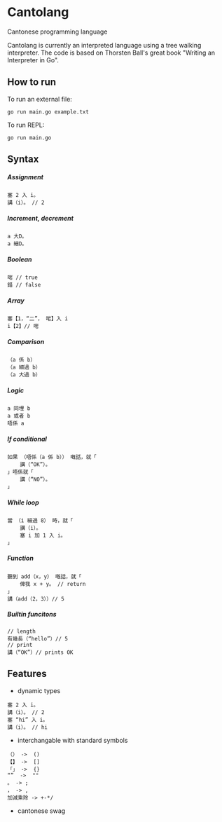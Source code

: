 # Cantolang

Cantonese programming language

Cantolang is currently an interpreted language using a tree walking interpreter. The code is based on Thorsten Ball's great book "Writing an Interpreter in Go".

## How to run

To run an external file:

```
go run main.go example.txt
```

To run REPL:

```
go run main.go
```

## Syntax

##### Assignment

```
塞 2 入 i。
講（i）。 // 2
```

##### Increment, decrement

```
a 大D。
a 細D。
```

##### Boolean

```
啱 // true
錯 // false
```

##### Array

```
塞【1，“二”， 啱】入 i
i【2】// 啱
```

##### Comparison

```
（a 係 b）
（a 細過 b）
（a 大過 b）
```

##### Logic

```
a 同埋 b
a 或者 b
唔係 a
```

##### If conditional

```
如果 （唔係（a 係 b）） 嘅話，就「
    講（“OK”）。
」唔係就「
    講（“NO”）。
」
```

##### While loop

```
當 （i 細過 8） 時，就「
    講（i）。
    塞 i 加 1 入 i。
」
```

##### Function

```
聽到 add（x，y） 嘅話，就「
    俾我 x + y。 // return
」
講（add（2，3））// 5
```

##### Builtin funcitons

```
// length
有幾長（“hello”）// 5
// print
講（“OK”）// prints OK
```

## Features

- dynamic types

```
塞 2 入 i。
講（i）。 // 2
塞 “hi” 入 i。
講（i）。 // hi
```

- interchangable with standard symbols

```
（） ->  ()
【】 ->  []
「」 ->  {}
“”  ->  ""
。 -> ;
， -> ,
加減乘除 -> +-*/
```

- cantonese swag
